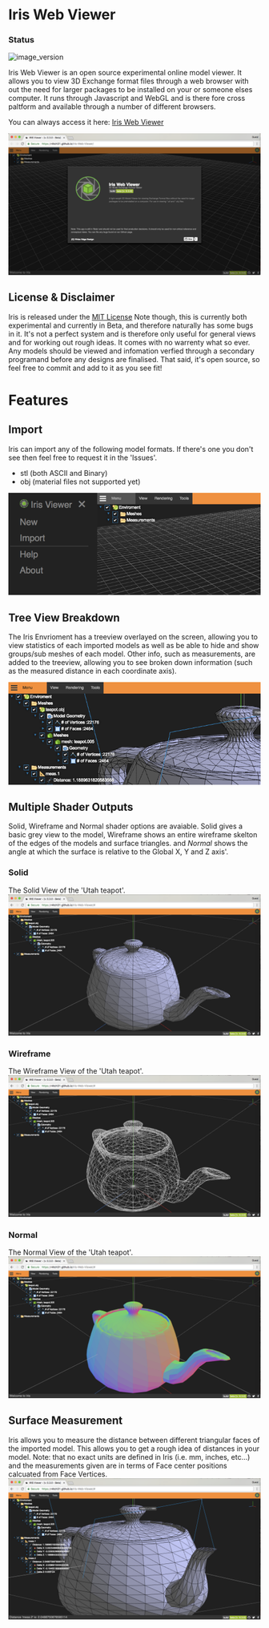 # Iris Web Viewer

### Status
![image_version](https://img.shields.io/badge/build-beta%20%5Bv.%200.3.0%5D-green.svg "Version")

Iris Web Viewer is an open source experimental online model viewer. It allows you to view 3D Exchange format files through a web browser with out the need for larger packages to be installed on your or someone elses computer. It runs through Javascript and WebGL and is there fore cross paltform and available through a number of different browsers.

You can always access it here: [Iris Web Viewer](https://r4tch31.github.io/Iris-Web-Viewer/)

![image_intro](img/ref/scrnsht_intro.png "Intro")

## License & Disclaimer
Iris is released under the [MIT License](https://github.com/r4tch31/Iris-Web-Viewer/blob/master/License.md)
Note though, this is currently both experimental and currently in Beta, and therefore naturally has some bugs in it. It's not a perfect system and is therefore only useful for general views and for working out rough ideas. It comes with no warrenty what so ever. Any models should be viewed and infomation verfied through a secondary programand before any designs are finalised. That said, it's open source, so feel free to commit and add to it as you see fit!

# Features

## Import
Iris can import any of the following model formats. If there's one you don't see then feel free to request it in the 'Issues'.

* stl (both ASCII and Binary)
* obj (material files not supported yet)

![image_import](img/ref/clsup_menu.png "Import")

## Tree View Breakdown
The Iris Envrioment has a treeview overlayed on the screen, allowing you to view statistics of each imported models as well as be able to hide and show groups/sub meshes of each model. Other info, such as measurements, are added to the treeview, allowing you to see broken down information (such as the measured distance in each coordinate axis).

![image_tree](img/ref/clsup_tree.png "tree")

## Multiple Shader Outputs
Solid, Wireframe and Normal shader options are avaiable. Solid gives a basic grey view to the model, Wireframe shows an entire wireframe skelton of the edges of the models and surface triangles. and *Normal* shows the angle at which the surface is relative to the Global X, Y and Z axis'.

### Solid
The Solid View of the 'Utah teapot'.
![image_solid_view](img/ref/scrnsht_solid.png "The 'Solid' View")

### Wireframe
The Wireframe View of the 'Utah teapot'.
![image_wireframe_view](img/ref/scrnsht_wireframe.png "The 'Wireframe' View")

### Normal
The Normal View of the 'Utah teapot'.
![image_normal_view](img/ref/scrnsht_normal.png "The 'Normal' View")

## Surface Measurement
Iris allows you to measure the distance between different triangular faces of the imported model. This allows you to get a rough idea of distances in your model. Note: that no exact units are defined in Iris (i.e. mm, inches, etc...)  and the measurements given are in terms of Face center positions calcuated from Face Vertices.
![image_measure](img/ref/scrnsht_measure.png "The 'Normal' View")
